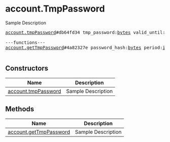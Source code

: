# account.TmpPassword

Sample Description

<pre>
<a href="../constructor/account.tmpPassword.md">account.tmpPassword</a>#db64fd34 tmp_password:<a href="../type/bytes.md">bytes</a> valid_until:<a href="../type/int.md">int</a> = <a href="../type/account.TmpPassword.md">account.TmpPassword</a>;

---functions---
<a href="../method/account.getTmpPassword.md">account.getTmpPassword</a>#4a82327e password_hash:<a href="../type/bytes.md">bytes</a> period:<a href="../type/int.md">int</a> = <a href="../type/account.TmpPassword.md">account.TmpPassword</a>;

</pre>

## Constructors

| Name | Description |
|------|-------------|
| [account.tmpPassword](../constructor/account.tmpPassword.md) | Sample Description |

## Methods

| Name | Description |
|------|-------------|
| [account.getTmpPassword](../method/account.getTmpPassword.md) | Sample Description |
